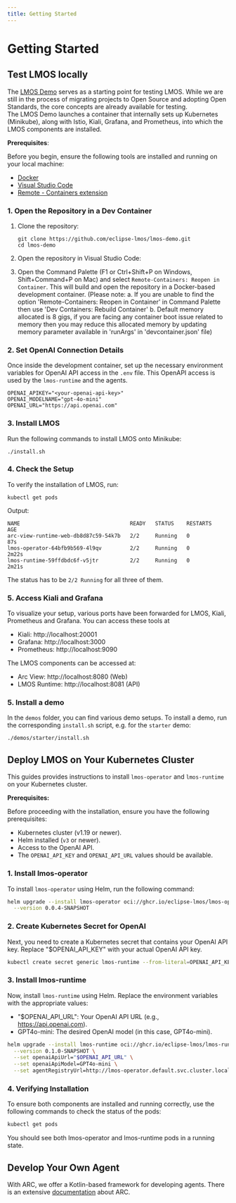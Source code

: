 ```yaml
---
title: Getting Started
---
```


# Getting Started

## Test LMOS locally

The [LMOS Demo](https://github.com/eclipse-lmos/lmos-demo) serves as a starting point for testing LMOS. While we are still in the process of migrating projects to Open Source and adopting Open Standards, the core concepts are already available for testing. <br />
The LMOS Demo launches a container that internally sets up Kubernetes (Minikube), along with Istio, Kiali, Grafana, and Prometheus, into which the LMOS components are installed.

**Prerequisites**:

Before you begin, ensure the following tools are installed and running on your local machine:

- [Docker](https://docs.docker.com/get-docker/)
- [Visual Studio Code](https://code.visualstudio.com/)
- [Remote - Containers extension](https://marketplace.visualstudio.com/items?itemName=ms-vscode-remote.remote-containers)

### 1. Open the Repository in a Dev Container

1. Clone the repository:
    ```shell
    git clone https://github.com/eclipse-lmos/lmos-demo.git
    cd lmos-demo
    ```

2. Open the repository in Visual Studio Code:

3. Open the Command Palette (F1 or Ctrl+Shift+P on Windows, Shift+Command+P on Mac) and select `Remote-Containers: Reopen in Container`. This will build and open the repository in a Docker-based development container.
(Please note:
a. If you are unable to find the option 'Remote-Containers: Reopen in Container' in Command Palette then use 'Dev Containers: Rebuild Container'
b. Default memory allocated is 8 gigs, if you are facing any container boot issue related to memory then you may reduce this allocated memory by updating memory parameter available in 'runArgs' in 'devcontainer.json' file)  

### 2. Set OpenAI Connection Details
Once inside the development container, set up the necessary environment variables for OpenAI API access in the `.env` file.
This OpenAPI access is used by the `lmos-runtime` and the agents.

```
OPENAI_APIKEY="<your-openai-api-key>"
OPENAI_MODELNAME="gpt-4o-mini"
OPENAI_URL="https://api.openai.com"
```

### 3. Install LMOS

Run the following commands to install LMOS onto Minikube:

```shell
./install.sh
```

### 4. Check the Setup

To verify the installation of LMOS, run:

```
kubectl get pods
```

Output:

```
NAME                                   READY   STATUS    RESTARTS   AGE
arc-view-runtime-web-db8d87c59-54k7b   2/2     Running   0          87s
lmos-operator-64bfb9b569-4l9qv         2/2     Running   0          2m22s
lmos-runtime-59ffdbdc6f-v5jtr          2/2     Running   0          2m21s
```

The status has to be `2/2 Running` for all three of them.

### 5. Access Kiali and Grafana

To visualize your setup, various ports have been forwarded for LMOS, Kiali, Prometheus and Grafana. You can access these tools at

- Kiali: http://localhost:20001
- Grafana: http://localhost:3000
- Prometheus: http://localhost:9090

The LMOS components can be accessed at:
- Arc View: http://localhost:8080 (Web)
- LMOS Runtime: http://localhost:8081 (API)

### 5. Install a demo

In the `demos` folder, you can find various demo setups.
To install a demo, run the corresponding `install.sh` script, e.g. for the `starter` demo:

```shell
./demos/starter/install.sh
```

## Deploy LMOS on Your Kubernetes Cluster

This guides provides instructions to install `lmos-operator` and `lmos-runtime` on your Kubernetes cluster.

**Prerequisites:**

Before proceeding with the installation, ensure you have the following prerequisites:

- Kubernetes cluster (v1.19 or newer).
- Helm installed (`v3` or newer).
- Access to the OpenAI API.
- The `OPENAI_API_KEY` and `OPENAI_API_URL` values should be available.

### 1. Install lmos-operator

To install `lmos-operator` using Helm, run the following command:

```bash
helm upgrade --install lmos-operator oci://ghcr.io/eclipse-lmos/lmos-operator-chart \
  --version 0.0.4-SNAPSHOT
```

### 2. Create Kubernetes Secret for OpenAI

Next, you need to create a Kubernetes secret that contains your OpenAI API key. Replace "$OPENAI_API_KEY" with your actual OpenAI API key.

```bash
kubectl create secret generic lmos-runtime --from-literal=OPENAI_API_KEY="$OPENAI_API_KEY"
```

### 3. Install lmos-runtime

Now, install `lmos-runtime` using Helm. Replace the environment variables with the appropriate values:

- "$OPENAI_API_URL": Your OpenAI API URL (e.g., https://api.openai.com).
- GPT4o-mini: The desired OpenAI model (in this case, GPT4o-mini).

```bash
helm upgrade --install lmos-runtime oci://ghcr.io/eclipse-lmos/lmos-runtime-chart \
  --version 0.1.0-SNAPSHOT \
  --set openaiApiUrl="$OPENAI_API_URL" \
  --set openaiApiModel=GPT4o-mini \
  --set agentRegistryUrl=http://lmos-operator.default.svc.cluster.local:8080
```

### 4. Verifying Installation
To ensure both components are installed and running correctly, use the following commands to check the status of the pods:

```bash
kubectl get pods
```

You should see both lmos-operator and lmos-runtime pods in a running state.

## Develop Your Own Agent

With ARC, we offer a Kotlin-based framework for developing agents. 
There is an extensive [documentation](/lmos/docs/arc/index) about ARC.

